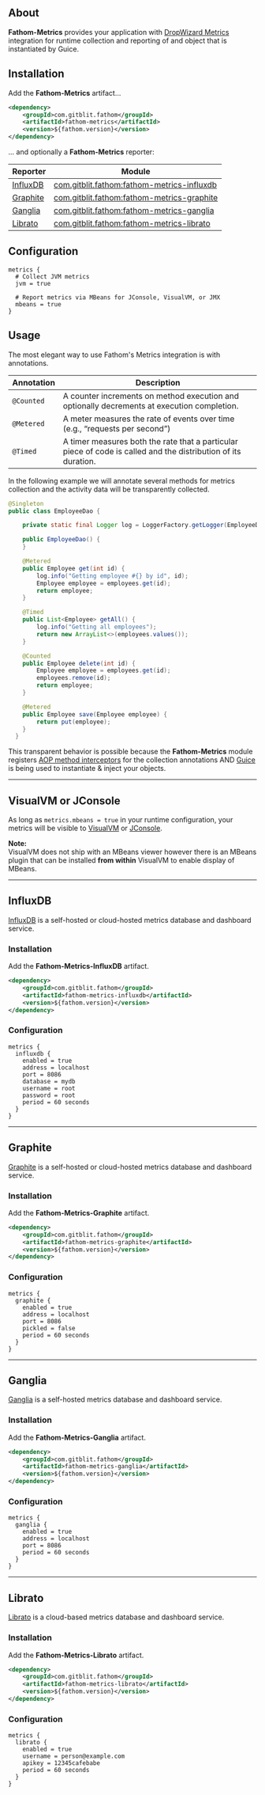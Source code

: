 ## About

**Fathom-Metrics** provides your application with [DropWizard Metrics] integration for runtime collection and reporting of and object that is instantiated by Guice.

## Installation

Add the **Fathom-Metrics** artifact...

```xml
<dependency>
    <groupId>com.gitblit.fathom</groupId>
    <artifactId>fathom-metrics</artifactId>
    <version>${fathom.version}</version>
</dependency>
```

... and optionally a **Fathom-Metrics** reporter:

| Reporter    | Module                                                  |
|-------------|---------------------------------------------------------|
| [InfluxDB]  | [com.gitblit.fathom:fathom-metrics-influxdb](#influxdb) |
| [Graphite]  | [com.gitblit.fathom:fathom-metrics-graphite](#graphite) |
| [Ganglia]   | [com.gitblit.fathom:fathom-metrics-ganglia](#ganglia)   |
| [Librato]   | [com.gitblit.fathom:fathom-metrics-librato](#librato)   |


## Configuration

```hocon
metrics {
  # Collect JVM metrics
  jvm = true

  # Report metrics via MBeans for JConsole, VisualVM, or JMX
  mbeans = true
}
```

## Usage

The most elegant way to use Fathom's Metrics integration is with annotations.

| Annotation | Description                                                                                |
|------------|--------------------------------------------------------------------------------------------|
| `@Counted` | A counter increments on method execution and optionally decrements at execution completion.|
| `@Metered` | A meter measures the rate of events over time (e.g., “requests per second”)                |
| `@Timed`   | A timer measures both the rate that a particular piece of code is called and the distribution of its duration. |

In the following example we will annotate several methods for metrics collection and the activity data will be transparently collected.

```java
@Singleton
public class EmployeeDao {

    private static final Logger log = LoggerFactory.getLogger(EmployeeDao.class);

    public EmployeeDao() {
    }

    @Metered
    public Employee get(int id) {
        log.info("Getting employee #{} by id", id);
        Employee employee = employees.get(id);
        return employee;
    }

    @Timed
    public List<Employee> getAll() {
        log.info("Getting all employees");
        return new ArrayList<>(employees.values());
    }

    @Counted
    public Employee delete(int id) {
        Employee employee = employees.get(id);
        employees.remove(id);
        return employee;
    }

    @Metered
    public Employee save(Employee employee) {
        return put(employee);
    }
  }
```

This transparent behavior is possible because the **Fathom-Metrics** module registers [AOP method interceptors] for the collection annotations AND [Guice] is being used to instantiate & inject your objects.

----

## VisualVM or JConsole

As long as `metrics.mbeans = true` in your runtime configuration, your metrics will be visible to [VisualVM] or [JConsole].

**Note:**<br/>
VisualVM does not ship with an MBeans viewer however there is an MBeans plugin that can be installed **from within** VisualVM to enable display of MBeans.

----

## InfluxDB

[InfluxDB] is a self-hosted or cloud-hosted metrics database and dashboard service.

### Installation

Add the **Fathom-Metrics-InfluxDB** artifact.

```xml
<dependency>
    <groupId>com.gitblit.fathom</groupId>
    <artifactId>fathom-metrics-influxdb</artifactId>
    <version>${fathom.version}</version>
</dependency>
```

### Configuration

```hocon
metrics {
  influxdb {
    enabled = true
    address = localhost
    port = 8086
    database = mydb
    username = root
    password = root
    period = 60 seconds
  }
}
```

----

## Graphite

[Graphite] is a self-hosted or cloud-hosted metrics database and dashboard service.

### Installation

Add the **Fathom-Metrics-Graphite** artifact.

```xml
<dependency>
    <groupId>com.gitblit.fathom</groupId>
    <artifactId>fathom-metrics-graphite</artifactId>
    <version>${fathom.version}</version>
</dependency>
```

### Configuration

```hocon
metrics {
  graphite {
    enabled = true
    address = localhost
    port = 8086
    pickled = false
    period = 60 seconds
  }
}
```
----

## Ganglia

[Ganglia] is a self-hosted metrics database and dashboard service.

### Installation

Add the **Fathom-Metrics-Ganglia** artifact.

```xml
<dependency>
    <groupId>com.gitblit.fathom</groupId>
    <artifactId>fathom-metrics-ganglia</artifactId>
    <version>${fathom.version}</version>
</dependency>
```

### Configuration

```hocon
metrics {
  ganglia {
    enabled = true
    address = localhost
    port = 8086
    period = 60 seconds
  }
}
```

----

## Librato

[Librato] is a cloud-based metrics database and dashboard service.

### Installation

Add the **Fathom-Metrics-Librato** artifact.

```xml
<dependency>
    <groupId>com.gitblit.fathom</groupId>
    <artifactId>fathom-metrics-librato</artifactId>
    <version>${fathom.version}</version>
</dependency>
```

### Configuration

```hocon
metrics {
  librato {
    enabled = true
    username = person@example.com
    apikey = 12345cafebabe
    period = 60 seconds
  }
}
```

[DropWizard Metrics]: https://dropwizard.github.io/metrics
[InfluxDB]: http://influxdb.com/
[Graphite]: https://github.com/graphite-project/graphite-web
[Ganglia]: http://ganglia.sourceforge.net
[Librato]: https://www.librato.com

[Guice]: https://github.com/google/guice
[AOP method interceptors]: https://github.com/google/guice/wiki/AOP

[VisualVM]: https://visualvm.java.net/
[JConsole]: http://openjdk.java.net/tools/svc/jconsole
